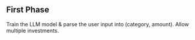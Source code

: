 ## First Phase

Train the LLM model & parse the user input into (category, amount). Allow multiple investments.

